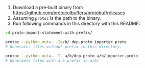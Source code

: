 1. Download a pre-built binary from https://github.com/protocolbuffers/protobuf/releases
2. Assuming `protoc` is the path to the binary.
3. Run following commands in this directory with this README:
```sh
cd proto-import-statement-with-prefix/

protoc --python_out=. -Ia/b/ dep.proto importer.proto
# Generates files without prefix in this directory.

protoc --python_out=. -I. a/b/dep.proto a/b/importer.proto
# Generaets files with a.b prefix in a/b/
```